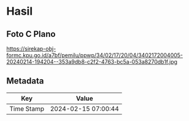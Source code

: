 # Hasil

## Foto C Plano

https://sirekap-obj-formc.kpu.go.id/a7bf/pemilu/ppwp/34/02/17/20/04/3402172004005-20240214-194204--353a9db8-c2f2-4763-bc5a-053a8270db1f.jpg


## Metadata

| Key        | Value               |
| ---------- | ------------------- |
| Time Stamp | 2024-02-15 07:00:44 |



